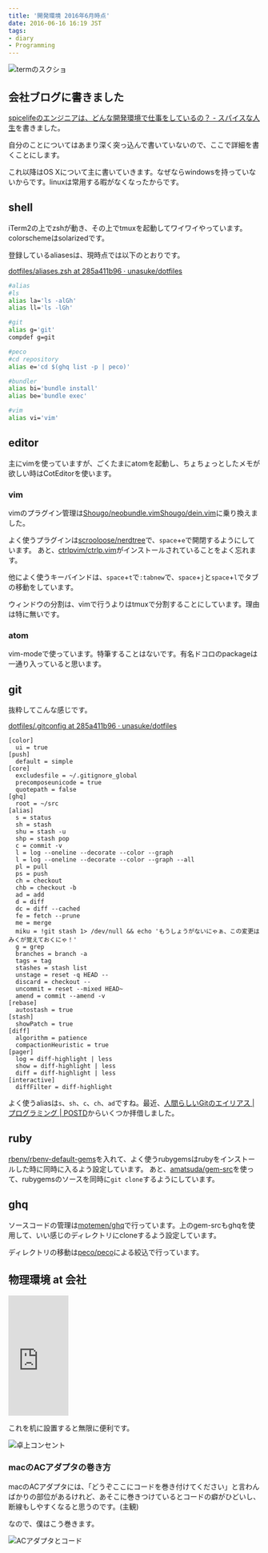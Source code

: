 ```yaml
---
title: '開発環境 2016年6月時点'
date: 2016-06-16 16:19 JST
tags:
- diary
- Programming
---
```


![termのスクショ](2016/development-environment-term-screen.png)

## 会社ブログに書きました
[spicelifeのエンジニアは、どんな開発環境で仕事をしているの？ - スパイスな人生](http://blog.spicelife.jp/entry/2016/06/16/152330)を書きました。

自分のことについてはあまり深く突っ込んで書いていないので、ここで詳細を書くことにします。

これ以降はOS Xについて主に書いていきます。なぜならwindowsを持っていないからです。linuxは常用する暇がなくなったからです。

## shell
iTerm2の上でzshが動き、その上でtmuxを起動してワイワイやっています。colorschemeはsolarizedです。

登録しているaliasesは、現時点では以下のとおりです。

[dotfiles/aliases.zsh at 285a411b96 · unasuke/dotfiles](https://github.com/unasuke/dotfiles/blob/285a411b9644231c01e733ac2f1e1d0900415bbe/zsh/.zsh.d/aliases.zsh)

```zsh
#alias
#ls
alias la='ls -alGh'
alias ll='ls -lGh'

#git
alias g='git'
compdef g=git

#peco
#cd repository
alias e='cd $(ghq list -p | peco)'

#bundler
alias bi='bundle install'
alias be='bundle exec'

#vim
alias vi='vim'
```

## editor
主にvimを使っていますが、ごくたまにatomを起動し、ちょちょっとしたメモが欲しい時はCotEditorを使います。

### vim

vimのプラグイン管理は[Shougo/neobundle.vim](https://github.com/Shougo/neobundle.vim)[Shougo/dein.vim](https://github.com/Shougo/dein.vim)に乗り換えました。

よく使うプラグインは[scrooloose/nerdtree](https://github.com/scrooloose/nerdtree)で、`space`+`e`で開閉するようにしています。
あと、[ctrlpvim/ctrlp.vim](https://github.com/ctrlpvim/ctrlp.vim)がインストールされていることをよく忘れます。

他によく使うキーバインドは、`space`+`t`で`:tabnew`で、`space`+`j`と`space`+`l`でタブの移動をしています。

ウィンドウの分割は、vimで行うよりはtmuxで分割することにしています。理由は特に無いです。

### atom
vim-modeで使っています。特筆することはないです。有名ドコロのpackageは一通り入っていると思います。

## git
抜粋してこんな感じです。

[dotfiles/.gitconfig at 285a411b96 · unasuke/dotfiles](https://github.com/unasuke/dotfiles/blob/285a411b9644231c01e733ac2f1e1d0900415bbe/git/.gitconfig)

```
[color]
  ui = true
[push]
  default = simple
[core]
  excludesfile = ~/.gitignore_global
  precomposeunicode = true
  quotepath = false
[ghq]
  root = ~/src
[alias]
  s = status
  sh = stash
  shu = stash -u
  shp = stash pop
  c = commit -v
  l = log --oneline --decorate --color --graph
  l = log --oneline --decorate --color --graph --all
  pl = pull
  ps = push
  ch = checkout
  chb = checkout -b
  ad = add
  d = diff
  dc = diff --cached
  fe = fetch --prune
  me = merge
  miku = !git stash 1> /dev/null && echo 'もうしょうがないにゃぁ、この変更はみくが覚えておくにゃ！'
  g = grep
  branches = branch -a
  tags = tag
  stashes = stash list
  unstage = reset -q HEAD --
  discard = checkout --
  uncommit = reset --mixed HEAD~
  amend = commit --amend -v
[rebase]
  autostash = true
[stash]
  showPatch = true
[diff]
  algorithm = patience
  compactionHeuristic = true
[pager]
  log = diff-highlight | less
  show = diff-highlight | less
  diff = diff-highlight | less
[interactive]
  diffFilter = diff-highlight
```

よく使うaliasは`s`、`sh`、`c`、`ch`、`ad`ですね。最近、[人間らしいGitのエイリアス | プログラミング | POSTD](http://postd.cc/human-git-aliases/)からいくつか拝借しました。

## ruby
[rbenv/rbenv-default-gems](https://github.com/rbenv/rbenv-default-gems)を入れて、よく使うrubygemsはrubyをインストールした時に同時に入るよう設定しています。
あと、[amatsuda/gem-src](https://github.com/amatsuda/gem-src)を使って、rubygemsのソースを同時に`git clone`するようにしています。

## ghq
ソースコードの管理は[motemen/ghq](https://github.com/motemen/ghq)で行っています。上のgem-srcもghqを使用して、いい感じのディレクトリにcloneするよう設定しています。

ディレクトリの移動は[peco/peco](https://github.com/peco/peco)による絞込で行っています。

## 物理環境 at 会社
<iframe src="http://rcm-fe.amazon-adsystem.com/e/cm?lt1=_blank&bc1=FFFFFF&IS2=1&bg1=FFFFFF&fc1=000000&lc1=0000FF&t=yusuke199403-22&o=9&p=8&l=as4&m=amazon&f=ifr&ref=ss_til&asins=B000HCPX58" style="width:120px;height:240px;" scrolling="no" marginwidth="0" marginheight="0" frameborder="0"></iframe>

これを机に設置すると無限に便利です。

![卓上コンセント](2016/development-environment-outlet.jpg)

### macのACアダプタの巻き方
macのACアダプタには、「どうぞここにコードを巻き付けてください」と言わんばかりの部位があるけれど、あそこに巻きつけているとコードの癖がひどいし、断線もしやすくなると思うのです。(主観)

なので、僕はこう巻きます。

![ACアダプタとコード](2016/development-environment-mac-ac-adapter.jpg)
